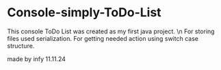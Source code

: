# Console-simply-ToDo-List

This console ToDo List was created as my first java project. \n
For storing files used serialization.
For getting needed action using switch case structure.

made by infy 11.11.24
